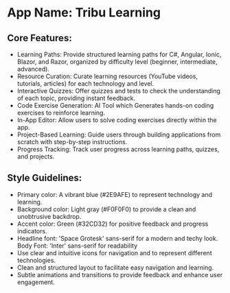 # **App Name**: Tribu Learning

## Core Features:

- Learning Paths: Provide structured learning paths for C#, Angular, Ionic, Blazor, and Razor, organized by difficulty level (beginner, intermediate, advanced).
- Resource Curation: Curate learning resources (YouTube videos, tutorials, articles) for each technology and level.
- Interactive Quizzes: Offer quizzes and tests to check the understanding of each topic, providing instant feedback.
- Code Exercise Generation: AI Tool which Generates hands-on coding exercises to reinforce learning.
- In-App Editor: Allow users to solve coding exercises directly within the app.
- Project-Based Learning: Guide users through building applications from scratch with step-by-step instructions.
- Progress Tracking: Track user progress across learning paths, quizzes, and projects.

## Style Guidelines:

- Primary color: A vibrant blue (#2E9AFE) to represent technology and learning.
- Background color: Light gray (#F0F0F0) to provide a clean and unobtrusive backdrop.
- Accent color: Green (#32CD32) for positive feedback and progress indicators.
- Headline font: 'Space Grotesk' sans-serif for a modern and techy look. Body Font: 'Inter' sans-serif for readability
- Use clear and intuitive icons for navigation and to represent different technologies.
- Clean and structured layout to facilitate easy navigation and learning.
- Subtle animations and transitions to provide feedback and enhance user engagement.